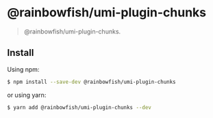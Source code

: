 # @rainbowfish/umi-plugin-chunks

> @rainbowfish/umi-plugin-chunks.

## Install

Using npm:

```bash
$ npm install --save-dev @rainbowfish/umi-plugin-chunks
```

or using yarn:

```bash
$ yarn add @rainbowfish/umi-plugin-chunks --dev
```
